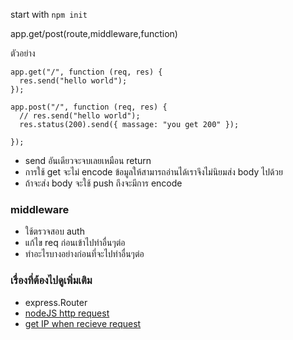 start with ```npm init```

app.get/post(route,middleware,function)

ตัวอย่าง
```
app.get("/", function (req, res) {
  res.send("hello world");
});

app.post("/", function (req, res) {
  // res.send("hello world");
  res.status(200).send({ massage: "you get 200" });

});
```

* send อันเดียวจะจบเลยเหมือน return
* การใช้ get จะไม่ encode ข้อมูลให้สามารถอ่านได้เราจึงไม่นิยมส่ง body ไปด้วย
* ถ้าจะส่ง body จะใช้ push ถึงจะมีการ encode

### middleware ###

- ใช้ตรวจสอบ auth
- แก้ไข req ก่อนเข้าไปทำอื่นๆต่อ
- ทำอะไรบางอย่างก่อนที่จะไปทำอื่นๆต่อ

### เรื่องที่ต้องไปดูเพิ่มเติม ###
- express.Router
- [nodeJS http request](https://www.twilio.com/blog/2017/08/http-requests-in-node-js.html)
- [get IP when recieve request](https://codeforgeek.com/how-to-get-users-ip-details-in-express/)

